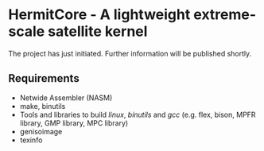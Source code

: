 # HermitCore - A lightweight extreme-scale satellite kernel

The project has just initiated. Further information will be published shortly.

## Requirements

* Netwide Assembler (NASM)
* make, binutils
* Tools and libraries to build *linux*, *binutils* and *gcc* (e.g. flex, bison, MPFR library, GMP library, MPC library)
* genisoimage
* texinfo
